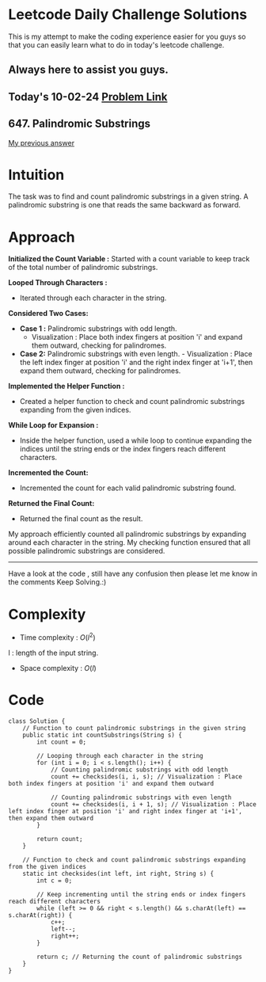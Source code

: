 # Leetcode Daily Challenge Solutions

This is my attempt to make the coding experience easier for you guys so that you can easily learn what to do in today's leetcode challenge.

## Always here to assist you guys.

## Today's 10-02-24 [Problem Link](https://leetcode.com/problems/palindromic-substrings/description/)
## 647. Palindromic Substrings


[My previous answer](https://leetcode.com/problems/palindromic-substrings/solutions/4025719/simple-approach/?envType=daily-question&envId=2024-02-10)

# Intuition
<!-- Describe your first thoughts on how to solve this problem. -->
The task was to find and count palindromic substrings in a given string. A palindromic substring is one that reads the same backward as forward.

# Approach
<!-- Describe your approach to solving the problem. -->
**Initialized the Count Variable :** Started with a count variable to keep track of the total number of palindromic substrings.

**Looped Through Characters :**
- Iterated through each character in the string.

**Considered Two Cases:**
  - **Case 1 :** Palindromic substrings with odd length.
    - Visualization :  Place both index fingers at position 'i' and expand them outward, checking for palindromes.
   - **Case 2:** Palindromic substrings with even length.
    - Visualization : Place the left index finger at position 'i' and the right index finger at 'i+1', then expand them outward, checking for palindromes.

**Implemented the Helper Function :**
- Created a helper function to check and count palindromic substrings expanding from the given indices.

**While Loop for Expansion :**
- Inside the helper function, used a while loop to continue expanding the indices until the string ends or the index fingers reach different characters.

**Incremented the Count:**
- Incremented the count for each valid palindromic substring found.

**Returned the Final Count:**
- Returned the final count as the result.

My approach efficiently counted all palindromic substrings by expanding around each character in the string. My checking function ensured that all possible palindromic substrings are considered.

---
Have a look at the code , still have any confusion then please let me know in the comments
Keep Solving.:)

# Complexity
- Time complexity : $O(l^2)$
<!-- Add your time complexity here, e.g. $$O(n)$$ -->
l :  length of the input string.
- Space complexity : $O(l)$
<!-- Add your space complexity here, e.g. $$O(n)$$ -->

# Code
```
class Solution {
    // Function to count palindromic substrings in the given string
    public static int countSubstrings(String s) {
        int count = 0;

        // Looping through each character in the string
        for (int i = 0; i < s.length(); i++) {
            // Counting palindromic substrings with odd length
            count += checksides(i, i, s); // Visualization : Place both index fingers at position 'i' and expand them outward

            // Counting palindromic substrings with even length
            count += checksides(i, i + 1, s); // Visualization : Place left index finger at position 'i' and right index finger at 'i+1', then expand them outward
        }

        return count;
    }

    // Function to check and count palindromic substrings expanding from the given indices
    static int checksides(int left, int right, String s) {
        int c = 0;

        // Keep incrementing until the string ends or index fingers reach different characters
        while (left >= 0 && right < s.length() && s.charAt(left) == s.charAt(right)) {
            c++;
            left--;
            right++;
        }

        return c; // Returning the count of palindromic substrings
    }
}
```